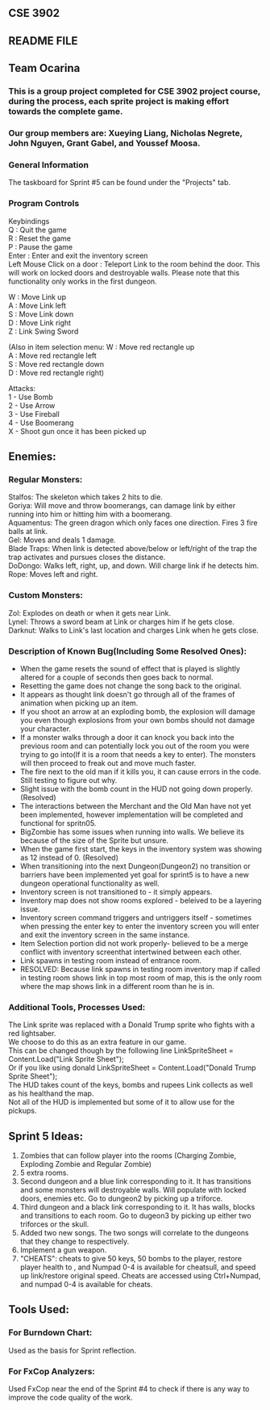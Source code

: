 ## CSE 3902
## README FILE
## Team Ocarina
### This is a group project completed for CSE 3902 project course, during the process, each sprite project is making effort towards the complete game. 
### Our group members are: Xueying Liang, Nicholas Negrete, John Nguyen, Grant Gabel, and Youssef Moosa.

### General Information
The taskboard for Sprint #5 can be found under the "Projects" tab. 

### Program Controls
Keybindings<br/>
Q : Quit the game <br/>
R : Reset the game<br/>
P : Pause the game<br/>
Enter : Enter and exit the inventory screen <br/>
Left Mouse Click on a door : Teleport Link to the room behind the door. This will work on locked doors and destroyable walls. Please note that this functionality only works in the first dungeon. <br/>

W : Move Link up<br/>
A : Move Link left<br/>
S : Move Link down<br/>
D : Move Link right<br/>
Z : Link Swing Sword<br/> 

(Also in item selection menu:
W : Move red rectangle up<br/>
A : Move red rectangle left<br/>
S : Move red rectangle down<br/>
D : Move red rectangle right)<br/>

Attacks:<br/>
1 - Use Bomb<br/>
2 - Use Arrow<br/>
3 - Use Fireball<br/>
4 - Use Boomerang<br/>
X - Shoot gun once it has been picked up<br/>

## Enemies:
### Regular Monsters:
Stalfos: The skeleton which takes 2 hits to die.<br/>
Goriya: Will move and throw boomerangs, can damage link by either running into him or hitting him  with a boomerang.<br/>
Aquamentus: The green dragon which only faces one direction. Fires 3 fire balls at link. <br/>
Gel: Moves and deals 1 damage.<br/>
Blade Traps: When link is detected above/below or left/right of the trap the trap activates and pursues closes the distance. <br/>
DoDongo: Walks left, right, up, and down. Will charge link if he detects him.
Rope: Moves left and right.

### Custom Monsters:
Zol: Explodes on death or when it gets near Link.<br/>
Lynel: Throws a sword beam at Link or charges him if he gets close.<br/>
Darknut: Walks to Link's last location and charges Link when he gets close.<br/>

### Description of Known Bug(Including Some Resolved Ones):
<ul>
 <li>When the game resets the sound of effect that is played is slightly altered for a couple of seconds then goes back to normal.</li> 
 <li>Resetting the game does not change the song back to the original.</li>
 <li>It appears as thought link doesn't go through all of the frames of animation when picking up an item.</li>
 <li>If you shoot an arrow at an exploding bomb, the explosion will damage you even though explosions from your own bombs should not damage your character.
 <li>If a monster walks through a door it can knock you back into the previous room and can potentially lock you out of the room 
  you were trying to go into(If it is a room that needs a key to enter). The monsters will then proceed to freak out and move much faster.
 <li> The fire next to the old man if it kills you, it can cause errors in the code. Still testing to figure out why.
 <li> Slight issue with the bomb count in the HUD not going down properly. (Resolved)
 <li> The interactions between the Merchant and the Old Man have not yet been implemented, however implementation will be completed and functional for spritn05.
   <li> BigZombie has some issues when running into walls. We believe its because of the size of the Sprite but unsure. 

 <li> When the game first start, the keys in the inventory system was showing as 12 instead of 0. (Resolved) 
 <li> When transitioning into the next Dungeon(Dungeon2) no transition or barriers have been implemented yet goal for sprint5 is to have a new dungeon operational functionality as well.</li> 
 <li>Inventory screen is not transitioned to - it simply appears. </li>
 <li>Inventory map does not show rooms explored - beleived to be a layering issue.</li>
 <li>Inventory screen command triggers and untriggers itself - sometimes when pressing the enter key to enter the inventory screen you will enter and exit the inventory screen in the same instance.</li>
 <li>Item Selection portion did not work properly- believed to be a merge conflict with inventory screenthat intertwined  between each other.</li>
 <li>Link spawns in testing room instead of entrance room. </li>
 <li>RESOLVED: Because link spawns in testing room inventory map if called in testing room shows link in top most room of map, this is the only
 room where the map shows link in a different room than he is in.</li>
</ul>

### Additional Tools, Processes Used:
The Link sprite was replaced with a Donald Trump sprite who fights with a red lightsaber.<br/>
We choose to do this as an extra feature in our game. <br/>
This can be changed though by the following line LinkSpriteSheet = Content.Load<Texture2D>("Link Sprite Sheet");<br/>
Or if you like using donald LinkSpriteSheet = Content.Load<Texture2D>("Donald Trump Sprite Sheet");<br/>
The HUD takes count of the keys, bombs and rupees Link collects as well as his healthand the map. <br/>
Not all of the HUD is implemented but some of it to allow use for the pickups.<br/>
 
## Sprint 5 Ideas:
  1. Zombies that can follow player into the rooms (Charging Zombie, Exploding Zombie and Regular Zombie)
  2. 5 extra rooms.
  3. Second dungeon and a blue link corresponding to it. It has transitions and some monsters will destroyable walls. Will populate with locked doors, enemies etc.  Go to dungeon2 by picking up a triforce.
  4. Third dungeon and a black link corresponding to it.  It has walls, blocks and transitions to each room. Go to dugeon3 by picking up either two triforces or the skull.
  5. Added two new songs. The two songs will correlate to the dungeons that they change to respectively. 
  6. Implement a gun weapon.
  7. "CHEATS": cheats to give 50 keys, 50 bombs to the player, restore player health to , and Numpad 0-4 is available for cheatsull, and speed up link/restore original speed. Cheats are accessed using Ctrl+Numpad, and numpad 0-4 is available for cheats.

## Tools Used:
### For Burndown Chart:
Used as the basis for Sprint reflection.<br/>

### For FxCop Analyzers: 
Used FxCop near the end of the Sprint #4 to check if there is any way to improve the code quality of the work.<br/>


